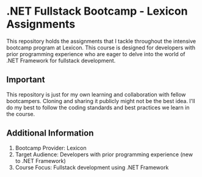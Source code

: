 # .NET Fullstack Bootcamp - Lexicon Assignments

This repository holds the assignments that I tackle throughout the intensive bootcamp program at Lexicon. This course is designed for developers with prior programming experience who are eager to delve into the world of .NET Framework for fullstack development.

## Important

This repository is just for my own learning and collaboration with fellow bootcampers. Cloning and sharing it publicly might not be the best idea.
I'll do my best to follow the coding standards and best practices we learn in the course.

## Additional Information

1. Bootcamp Provider: Lexicon
2. Target Audience: Developers with prior programming experience (new to .NET Framework)
3. Course Focus: Fullstack development using .NET Framework
